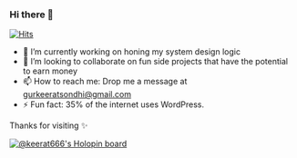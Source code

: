 ### Hi there 👋

[![Hits](https://hits.seeyoufarm.com/api/count/incr/badge.svg?url=https%3A%2F%2Fgithub.com%2FKeerat666&count_bg=%2379C83D&title_bg=%23555555&icon=apacherocketmq.svg&icon_color=%23E7E7E7&title=Profile+Hits&edge_flat=false)](https://hits.seeyoufarm.com)


* 🔭 I’m currently working on honing my system design logic
* 👯 I’m looking to collaborate on fun side projects that have the potential to earn money 
* 📫 How to reach me: Drop me a message at gurkeeratsondhi@gmail.com
* ⚡ Fun fact: 35% of the internet uses WordPress.

</div>

Thanks for visiting ✨

[![@keerat666's Holopin board](https://holopin.me/keerat666)](https://holopin.io/@keerat666)




